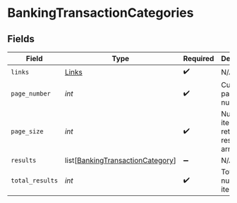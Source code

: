 # BankingTransactionCategories


## Fields

| Field                                                                                 | Type                                                                                  | Required                                                                              | Description                                                                           |
| ------------------------------------------------------------------------------------- | ------------------------------------------------------------------------------------- | ------------------------------------------------------------------------------------- | ------------------------------------------------------------------------------------- |
| `links`                                                                               | [Links](../../models/shared/links.md)                                                 | :heavy_check_mark:                                                                    | N/A                                                                                   |
| `page_number`                                                                         | *int*                                                                                 | :heavy_check_mark:                                                                    | Current page number.                                                                  |
| `page_size`                                                                           | *int*                                                                                 | :heavy_check_mark:                                                                    | Number of items to return in results array.                                           |
| `results`                                                                             | list[[BankingTransactionCategory](../../models/shared/bankingtransactioncategory.md)] | :heavy_minus_sign:                                                                    | N/A                                                                                   |
| `total_results`                                                                       | *int*                                                                                 | :heavy_check_mark:                                                                    | Total number of items.                                                                |